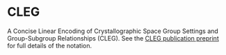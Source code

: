 # CLEG

A Concise Linear Encoding of Crystallographic Space Group Settings and Group-Subgroup Relationships (CLEG). See the [CLEG publication preprint](https://chemrxiv.org/engage/chemrxiv/article-details/677ff86581d2151a02779932) for full details of the notation.


